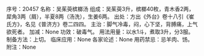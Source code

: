 序号：20457
名称：吴茱萸槟榔汤
组成：吴茱萸3升，槟榔40枚，青木香2两，犀角3两（屑），半夏8两（汤洗），生姜6两。
出处：方出《外台》卷十八引《崔氏方》，名见《普济方》卷二四四。
主治：脚气冷毒，闷，心下坚，背膊痛，上气欲死者。
加减：None
功效：破毒气。
用法用量：以水1斗，煮取3升，分3服。
制备方法：上切。
临床应用：None
各家论述：None
用药禁忌：忌羊肉、饧。
附注：None
